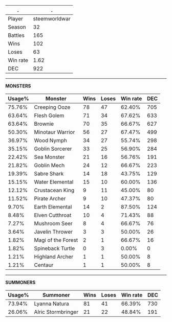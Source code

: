 .|.
|-|-
Player|steemworldwar
Season|32
Battles|165
Wins|102
Loses|63
Win rate|1.62
DEC|922

---
**MONSTERS**

Usage%|Monster|Wins|Loses|Win rate|DEC|
-|-|-|-|-|-|
75.76%|Creeping Ooze|78|47|62.40%|705|
63.64%|Flesh Golem|71|34|67.62%|633|
63.64%|Brownie|70|35|66.67%|627|
50.30%|Minotaur Warrior|56|27|67.47%|499|
36.97%|Wood Nymph|34|27|55.74%|298|
35.15%|Goblin Sorcerer|33|25|56.90%|284|
22.42%|Sea Monster|21|16|56.76%|191|
21.82%|Goblin Mech|24|12|66.67%|223|
19.39%|Sabre Shark|14|18|43.75%|129|
15.15%|Water Elemental|15|10|60.00%|136|
12.12%|Crustacean King|9|11|45.00%|80|
11.52%|Pirate Archer|9|10|47.37%|80|
9.70%|Earth Elemental|14|2|87.50%|124|
8.48%|Elven Cutthroat|10|4|71.43%|88|
7.27%|Mushroom Seer|8|4|66.67%|76|
3.64%|Javelin Thrower|3|3|50.00%|26|
1.82%|Magi of the Forest|2|1|66.67%|16|
1.82%|Spineback Turtle|0|3|0.00%|0|
1.21%|Highland Archer|1|1|50.00%|8|
1.21%|Centaur|1|1|50.00%|8|

---
**SUMMONERS**

Usage%|Summoner|Wins|Loses|Win rate|DEC|
-|-|-|-|-|-|
73.94%|Lyanna Natura|81|41|66.39%|730|
26.06%|Alric Stormbringer|21|22|48.84%|191|
